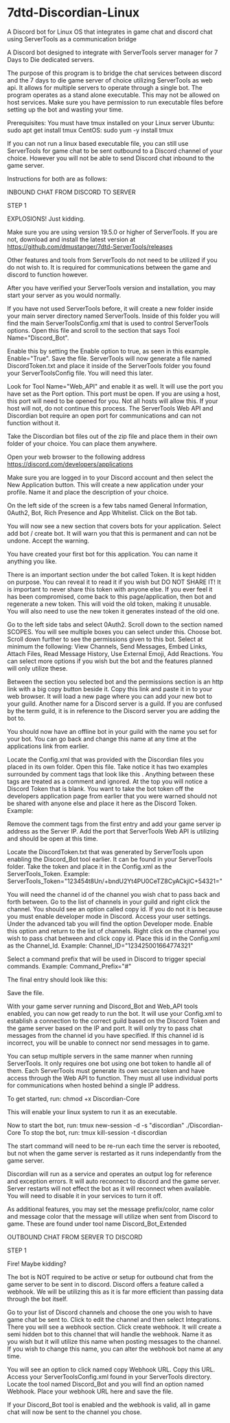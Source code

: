 # 7dtd-Discordian-Linux
A Discord bot for Linux OS that integrates in game chat and discord chat using ServerTools as a communication bridge

A Discord bot designed to integrate with ServerTools server manager for 7 Days to Die dedicated servers.

The purpose of this program is to bridge the chat services between discord and the 7 days to die game server of choice utilizing ServerTools as web api. 
It allows for multiple servers to operate through a single bot.
The program operates as a stand alone executable. 
This may not be allowed on host services. 
Make sure you have permission to run executable files before setting up the bot and wasting your time.

Prerequisites:  You must have tmux installed on your Linux server
    Ubuntu: sudo apt get install tmux
    CentOS: sudo yum -y install tmux

If you can not run a linux based executable file, you can still use ServerTools for game chat to be sent outbound to a Discord channel of your choice.
However you will not be able to send Discord chat inbound to the game server.

Instructions for both are as follows:

INBOUND CHAT FROM DISCORD TO SERVER

STEP 1

EXPLOSIONS!
Just kidding.

Make sure you are using version 19.5.0 or higher of ServerTools. If you are not, download and install the latest version at 
https://github.com/dmustanger/7dtd-ServerTools/releases

Other features and tools from ServerTools do not need to be utilized if you do not wish to. It is required for
communications between the game and discord to function however.

After you have verified your ServerTools version and installation, you may start your server as you would normally.

If you have not used ServerTools before, it will create a new folder inside your main server directory named ServerTools. Inside of this folder you will
find the main ServerToolsConfig.xml that is used to control ServerTools options. Open this file and scroll to the section that says Tool Name="Discord_Bot".

Enable this by setting the Enable option to true, as seen in this example. Enable="True". Save the file. ServerTools will now generate a file named
DiscordToken.txt and place it inside of the ServerTools folder you found your ServerToolsConfig file. You will need this later.

Look for Tool Name="Web_API" and enable it as well. It will use the port you have set as the Port option. This port must be open. If you are using a host,
this port will need to be opened for you. Not all hosts will allow this. If your host will not, do not continue this process. The ServerTools Web API and
Discordian bot require an open port for communications and can not function without it.

Take the Discordian bot files out of the zip file and place them in their own folder of your choice. You can place them anywhere.

Open your web browser to the following address https://discord.com/developers/applications

Make sure you are logged in to your Discord account and then select the New Application button. This will create a new application under your profile.
Name it and place the description of your choice.

On the left side of the screen is a few tabs named General Information, 0Auth2, Bot, Rich Presence and App Whitelist. Click on the Bot tab.

You will now see a new section that covers bots for your application. Select add bot / create bot. It will warn you that this is permanent and can not be 
undone. Accept the warning.

You have created your first bot for this application. You can name it anything you like.

There is an important section under the bot called Token. It is kept hidden on purpose. You can reveal it to read it if you wish but DO NOT SHARE IT!
It is important to never share this token with anyone else. If you ever feel it has been compromised, come back to this page/application, then bot and
regenerate a new token. This will void the old token, making it unusable. You will also need to use the new token it generates instead of the old one.

Go to the left side tabs and select 0Auth2. Scroll down to the section named SCOPES. You will see multiple boxes you can select under this. Choose bot.
Scroll down further to see the permissions given to this bot. Select at minimum the following: View Channels, Send Messages, Embed Links, Attach Files,
Read Message History, Use External Emoji, Add Reactions. You can select more options if you wish but the bot and the features planned will only utilize
these.

Between the section you selected bot and the permissions section is an http link with a big copy button beside it. Copy this link and paste it in to your
web browser. It will load a new page where you can add your new bot to your guild. Another name for a Discord server is a guild. If you are confused by 
the term guild, it is in reference to the Discord server you are adding the bot to.

You should now have an offline bot in your guild with the name you set for your bot. You can go back and change this name at any time at the applications
link from earlier.

Locate the Config.xml that was provided with the Discordian files you placed in its own folder. Open this file. Take notice it has two examples surrounded
by comment tags that look like this <!--  -->. Anything between these tags are treated as a comment and ignored. At the top you will notice a
Discord Token that is blank. You want to take the bot token off the developers application page from earlier that you were warned should not be shared
with anyone else and place it here as the Discord Token. Example: <Discord Token="54321TU4MTI0NjU4ODg0NjE5.12345.KLcfcItdwwlJ0EmTFYD12345-Ok" />

Remove the comment tags from the first entry and add your game server ip address as the Server IP. Add the port that ServerTools Web API is utilizing and
should be open at this time.

Locate the DiscordToken.txt that was generated by ServerTools upon enabling the Discord_Bot tool earlier. It can be found in your ServerTools folder.
Take the token and place it in the Config.xml as the ServerTools_Token. Example: ServerTools_Token="123454t8Un/+bndU2Yt4PU0CeTZ8CyACkjlC+54321="

You will need the channel id of the channel you wish chat to pass back and forth between. Go to the list of channels in your guild and right click the
channel. You should see an option called copy id. If you do not it is because you must enable developer mode in Discord. Access your user settings. Under
the advanced tab you will find the option Developer mode. Enable this option and return to the list of channels. Right click on the channel you wish
to pass chat between and click copy id. Place this id in the Config.xml as the Channel_Id. Example: Channel_ID="123425001664774321"

Select a command prefix that will be used in Discord to trigger special commands. Example: Command_Prefix="#"

The final entry should look like this:
<Server IP="123.1.2.3" Port="8084" ServerTools_Token="123454t8Un/+bndU2Yt4PU0CeTZ8CyACkjlC+54321=" Channel_ID="123425001664774321" Command_Prefix="!" />

Save the file.

With your game server running and Discord_Bot and Web_API tools enabled, you can now get ready to run the bot. It will use your Config.xml to establish a
connection to the correct guild based on the Discord Token and the game server based on the IP and port. It will only try to pass chat messages
from the channel id you have specified. If this channel id is incorrect, you will be unable to connect nor send messages in to game.

You can setup multiple servers in the same manner when running ServerTools. It only requires one bot using one bot token to handle all of them. Each 
ServerTools must generate its own secure token and have access through the Web API to function. They must all use individual ports for communications when
hosted behind a single IP address.

To get started, run: chmod +x Discordian-Core

This will enable your linux system to run it as an executable.

Now to start the bot, run: tmux new-session -d -s "discordian" ./Discordian-Core
To stop the bot, run: tmux kill-session -t discordian

The start command will need to be re-run each time the server is rebooted, but not when the game server is restarted as it runs independantly from the game server.

Discordian will run as a service and operates an output log for reference and exception errors. It will auto reconnect to discord and the game server. Server restarts will
not effect the bot as it will reconnect when available. You will need to disable it in your services to turn it off.

As additional features, you may set the message prefix/color, name color and message color that the message will utilize when sent from Discord to game.
These are found under tool name Discord_Bot_Extended

OUTBOUND CHAT FROM SERVER TO DISCORD

STEP 1

Fire!
Maybe kidding?

The bot is NOT required to be active or setup for outbound chat from the game server to be sent in to discord. Discord offers a feature called a webhook.
We will be utilizing this as it is far more efficient than passing data through the bot itself.

Go to your list of Discord channels and choose the one you wish to have game chat be sent to. Click to edit the channel and then select Integrations. 
There you will see a webhook section. Click create webhook. It will create a semi hidden bot to this channel that will handle the webhook. Name it as you
wish but it will utilize this name when posting messages to the channel. If you wish to change this name, you can alter the webhook bot name at any time.

You will see an option to click named copy Webhook URL. Copy this URL. Access your ServerToolsConfig.xml found in your ServerTools directory. Locate the
tool named Discord_Bot and you will find an option named Webhook. Place your webhook URL here and save the file.

If your Discord_Bot tool is enabled and the webhook is valid, all in game chat will now be sent to the channel you chose.
